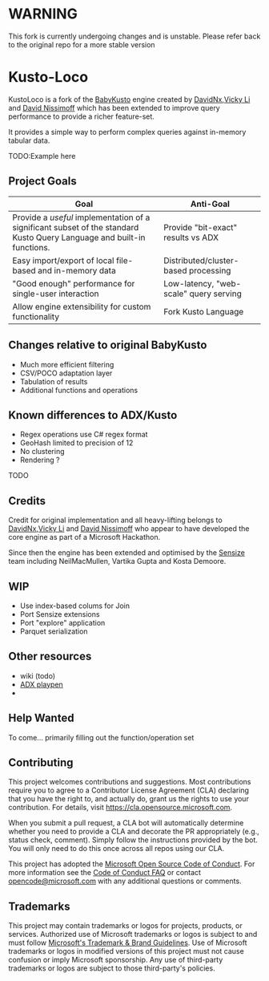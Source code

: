 # WARNING

This fork is currently undergoing changes and is unstable.
Please refer back to the original repo for a more stable version

# Kusto-Loco

KustoLoco is a fork of the [BabyKusto](https://github.com/davidnx/baby-kusto-csharp) engine created by [DavidNx](https://github.com/davidnx),[Vicky Li](https://github.com/VickyLi2021) and [David Nissimoff](https://github.com/davidni) which has been extended to improve query performance to provide a richer feature-set.

It provides a simple way to perform complex queries against in-memory tabular data.

TODO:Example here

## Project Goals

| Goal | Anti-Goal|
|------|----------|
|Provide a *useful* implementation of a significant subset of the standard Kusto Query Language and built-in functions. | Provide "bit-exact" results vs ADX |
|Easy import/export of local file-based and in-memory data | Distributed/cluster-based processing |
|"Good enough" performance for single-user interaction | Low-latency, "web-scale" query serving |
| Allow engine extensibility for custom functionality |Fork Kusto Language |

## Changes relative to original BabyKusto
- Much more efficient filtering
- CSV/POCO adaptation layer
- Tabulation of results
- Additional functions and operations

## Known differences to ADX/Kusto
- Regex operations use C# regex format
- GeoHash limited to precision of 12 
- No clustering
- Rendering ?

TODO 


## Credits
Credit for original implementation and all heavy-lifting belongs to [DavidNx](https://github.com/davidnx),[Vicky Li](https://github.com/VickyLi2021) and [David Nissimoff](https://github.com/davidni) who appear to have developed the core engine as part of a Microsoft Hackathon.  

Since then the engine has been extended and optimised by the [Sensize](https://sensize.net) team including NeilMacMullen, Vartika Gupta and Kosta Demoore.

## WIP
- Use index-based colums for Join
- Port Sensize extensions
- Port "explore" application
- Parquet serialization

## Other resources 
- wiki (todo) 
- [ADX playpen](https://dataexplorer.azure.com/clusters/help/databases/Samples)
- 

## Help Wanted

To come... primarily filling out the function/operation set

## Contributing


This project welcomes contributions and suggestions.  Most contributions require you to agree to a
Contributor License Agreement (CLA) declaring that you have the right to, and actually do, grant us
the rights to use your contribution. For details, visit https://cla.opensource.microsoft.com.

When you submit a pull request, a CLA bot will automatically determine whether you need to provide
a CLA and decorate the PR appropriately (e.g., status check, comment). Simply follow the instructions
provided by the bot. You will only need to do this once across all repos using our CLA.

This project has adopted the [Microsoft Open Source Code of Conduct](https://opensource.microsoft.com/codeofconduct/).
For more information see the [Code of Conduct FAQ](https://opensource.microsoft.com/codeofconduct/faq/) or
contact [opencode@microsoft.com](mailto:opencode@microsoft.com) with any additional questions or comments.

## Trademarks

This project may contain trademarks or logos for projects, products, or services. Authorized use of Microsoft 
trademarks or logos is subject to and must follow 
[Microsoft's Trademark & Brand Guidelines](https://www.microsoft.com/en-us/legal/intellectualproperty/trademarks/usage/general).
Use of Microsoft trademarks or logos in modified versions of this project must not cause confusion or imply Microsoft sponsorship.
Any use of third-party trademarks or logos are subject to those third-party's policies.
